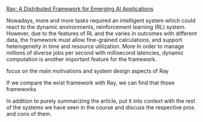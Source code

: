 [Ray: A Distributed Framework for Emerging AI Applications](https://www.usenix.org/system/files/osdi18-moritz.pdf)

Nowadays, more and more tasks required an intelligent system which could react to the dynamic environments, reinforcement learning (RL) system. However, due to the features of RL and the 
varies in outcomes with different data, the framework must allow fine-grained calculations, and support heterogeneity in time and resource utilization. More In order to manage millions of diverse jobs per second with millisecond latencies, dynamic computation is another important 
feature for the framework.



focus on the main motivations and system design aspects of Ray


If we compare the exist framework with Ray, we can find that those frameworks 





In addition to purely summarizing the article, put it into context with the rest of the systems we have seen in the course and discuss the respective pros and cons of them.